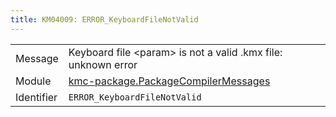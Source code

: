```yaml
---
title: KM04009: ERROR_KeyboardFileNotValid
---
```


|            |           |
|------------|---------- |
| Message    | Keyboard file &lt;param&gt; is not a valid \.kmx file: unknown error |
| Module     | [kmc-package.PackageCompilerMessages](kmc-package.packagecompilermessages) |
| Identifier | `ERROR_KeyboardFileNotValid` |


